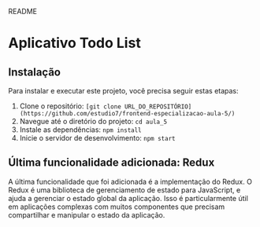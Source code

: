 README

Aplicativo Todo List
====================

Instalação
----------

Para instalar e executar este projeto, você precisa seguir estas etapas:

1.  Clone o repositório: `[git clone URL_DO_REPOSITÓRIO](https://github.com/estudio7/frontend-especializacao-aula-5/)`
2.  Navegue até o diretório do projeto: `cd aula_5`
3.  Instale as dependências: `npm install`
4.  Inicie o servidor de desenvolvimento: `npm start`

Última funcionalidade adicionada: Redux
---------------------------------------

A última funcionalidade que foi adicionada é a implementação do Redux. O Redux é uma biblioteca de gerenciamento de estado para JavaScript, e ajuda a gerenciar o estado global da aplicação. Isso é particularmente útil em aplicações complexas com muitos componentes que precisam compartilhar e manipular o estado da aplicação.
